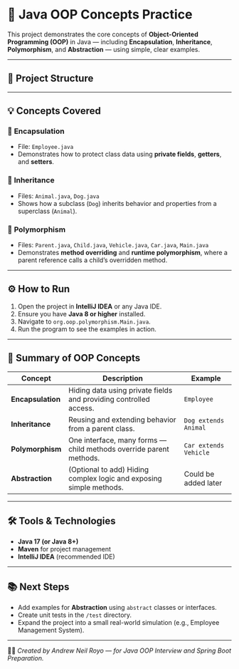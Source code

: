 # 🧠 Java OOP Concepts Practice

This project demonstrates the core concepts of **Object-Oriented Programming (OOP)** in Java — including **Encapsulation**, **Inheritance**, **Polymorphism**, and **Abstraction** — using simple, clear examples.

---

## 📁 Project Structure


---

## 💡 Concepts Covered

### 🧩 **Encapsulation**
- File: `Employee.java`  
- Demonstrates how to protect class data using **private fields**, **getters**, and **setters**.

### 🧬 **Inheritance**
- Files: `Animal.java`, `Dog.java`  
- Shows how a subclass (`Dog`) inherits behavior and properties from a superclass (`Animal`).

### 🔁 **Polymorphism**
- Files: `Parent.java`, `Child.java`, `Vehicle.java`, `Car.java`, `Main.java`  
- Demonstrates **method overriding** and **runtime polymorphism**, where a parent reference calls a child’s overridden method.

---

## ⚙️ How to Run
1. Open the project in **IntelliJ IDEA** or any Java IDE.
2. Ensure you have **Java 8 or higher** installed.
3. Navigate to `org.oop.polymorphism.Main.java`.
4. Run the program to see the examples in action.

---

## 🧠 Summary of OOP Concepts

| Concept | Description | Example |
|----------|--------------|----------|
| **Encapsulation** | Hiding data using private fields and providing controlled access. | `Employee` |
| **Inheritance** | Reusing and extending behavior from a parent class. | `Dog extends Animal` |
| **Polymorphism** | One interface, many forms — child methods override parent methods. | `Car extends Vehicle` |
| **Abstraction** | (Optional to add) Hiding complex logic and exposing simple methods. | Could be added later |

---

## 🛠️ Tools & Technologies
- **Java 17 (or Java 8+)**
- **Maven** for project management
- **IntelliJ IDEA** (recommended IDE)

---

## 📚 Next Steps
- Add examples for **Abstraction** using `abstract` classes or interfaces.
- Create unit tests in the `/test` directory.
- Expand the project into a small real-world simulation (e.g., Employee Management System).

---

👨‍💻 *Created by Andrew Neil Royo — for Java OOP Interview and Spring Boot Preparation.*

